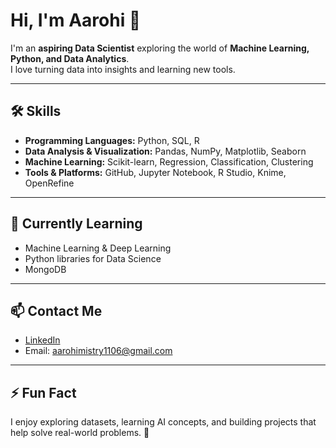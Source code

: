# Hi, I'm Aarohi 👋

I'm an **aspiring Data Scientist** exploring the world of **Machine Learning, Python, and Data Analytics**.  
I love turning data into insights and learning new tools.  

---

## 🛠️ Skills

- **Programming Languages:** Python, SQL, R
- **Data Analysis & Visualization:** Pandas, NumPy, Matplotlib, Seaborn  
- **Machine Learning:** Scikit-learn, Regression, Classification, Clustering  
- **Tools & Platforms:** GitHub, Jupyter Notebook, R Studio, Knime, OpenRefine 

---

## 🌱 Currently Learning

- Machine Learning & Deep Learning   
- Python libraries for Data Science
- MongoDB

---

## 📫 Contact Me

- [LinkedIn](https://www.linkedin.com/in/aarohi-mistry-715713219)  
- Email: aarohimistry1106@gmail.com  

---

## ⚡ Fun Fact

I enjoy exploring datasets, learning AI concepts, and building projects that help solve real-world problems. 🚀

